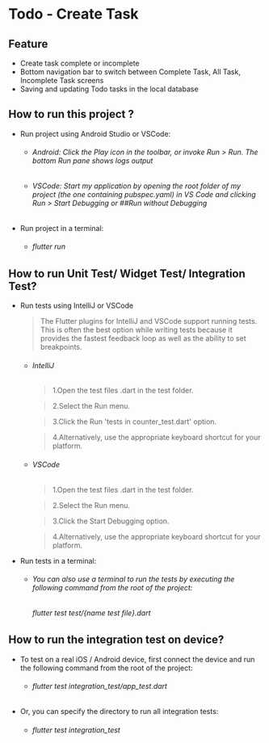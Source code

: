 # Todo - Create Task

## Feature
  - Create task complete or incomplete
  - Bottom navigation bar to switch between Complete Task, All Task, Incomplete Task screens 
  - Saving and updating Todo tasks in the local database

## How to run this project ?
  - Run project using Android Studio or VSCode:
      + ###### Android: Click the Play icon in the toolbar, or invoke Run > Run. The bottom Run pane shows logs output
      + ###### VSCode: Start my application by opening the root folder of my project (the one containing pubspec.yaml) in VS Code and clicking Run > Start Debugging or ##Run without Debugging

  - Run project in a terminal:
    + ###### flutter run 

## How to run Unit Test/ Widget Test/ Integration Test? 
  - Run tests using IntelliJ or VSCode
    > The Flutter plugins for IntelliJ and VSCode support running tests. This is often the best option while writing tests because it provides the fastest feedback loop as well as the ability to set breakpoints.
    + ###### IntelliJ
       > 1.Open the test files .dart in the test folder.
       
       > 2.Select the Run menu.
       
       > 3.Click the Run 'tests in counter_test.dart' option.
       
       > 4.Alternatively, use the appropriate keyboard shortcut for your platform.

     + ###### VSCode
        > 1.Open the test files .dart in the test folder. 
        
        > 2.Select the Run menu.
        
        > 3.Click the Start Debugging option.
        
        > 4.Alternatively, use the appropriate keyboard shortcut for your platform.

  - Run tests in a terminal:
    + ###### You can also use a terminal to run the tests by executing the following command from the root of the project:
        ###### flutter test test/{name test file}.dart
        
  
## How to run the integration test on device?
  - To test on a real iOS / Android device, first connect the device and run the following command from the root of the project:
      + ###### flutter test integration_test/app_test.dart

  - Or, you can specify the directory to run all integration tests:
      + ###### flutter test integration_test
